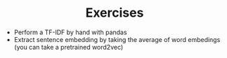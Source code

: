 <h1 align="center">Exercises</h1>

- Perform a TF-IDF by hand with pandas
- Extract sentence embedding by taking the average of word embedings (you can take a pretrained word2vec)
